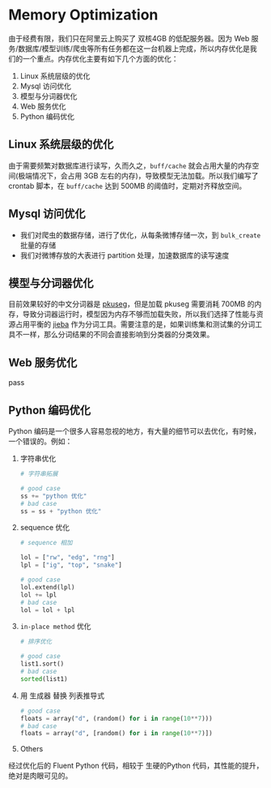 # Memory Optimization

由于经费有限，我们只在阿里云上购买了 双核4GB 的低配服务器。因为 Web 服务/数据库/模型训练/爬虫等所有任务都在这一台机器上完成，所以内存优化是我们的一个重点。内存优化主要有如下几个方面的优化：

1. Linux 系统层级的优化
2. Mysql 访问优化
3. 模型与分词器优化
4. Web 服务优化
5. Python 编码优化

## Linux 系统层级的优化

由于需要频繁对数据库进行读写，久而久之，`buff/cache` 就会占用大量的内存空间(极端情况下，会占用 3GB 左右的内存)，导致模型无法加载。所以我们编写了 crontab 脚本，在 `buff/cache`  达到 500MB 的阈值时，定期对齐释放空间。

## Mysql 访问优化

* 我们对爬虫的数据存储，进行了优化，从每条微博存储一次，到 `bulk_create` 批量的存储
* 我们对微博存放的大表进行 partition 处理，加速数据库的读写速度

## 模型与分词器优化

目前效果较好的中文分词器是 [pkuseg](<https://github.com/lancopku/pkuseg-python>)，但是加载 pkuseg 需要消耗 700MB 的内存，导致分词器运行时，模型因为内存不够而加载失败，所以我们选择了性能与资源占用平衡的 [jieba](<https://github.com/fxsjy/jieba>) 作为分词工具。需要注意的是，如果训练集和测试集的分词工具不一样，那么分词结果的不同会直接影响到分类器的分类效果。

## Web 服务优化

pass

## Python 编码优化

Python 编码是一个很多人容易忽视的地方，有大量的细节可以去优化，有时候，一个错误的。例如：

1. 字符串优化

   ```python
   # 字符串拓展
   
   # good case
   ss += "python 优化" 
   # bad case
   ss = ss + "python 优化"
   ```

2. sequence 优化

   ```python
   # sequence 相加
   
   lol = ["rw", "edg", "rng"]
   lpl = ["ig", "top", "snake"]
   
   # good case
   lol.extend(lpl)
   lol += lpl
   # bad case
   lol = lol + lpl
   ```

3. `in-place method` 优化

   ```python
   # 排序优化
   
   # good case
   list1.sort()
   # bad case
   sorted(list1)
   ```

4. 用 生成器 替换 列表推导式

   ```python
   # good case
   floats = array("d", (random() for i in range(10**7)))
   # bad case
   floats = array("d", [random() for i in range(10**7)])
   ```

5. Others

经过优化后的 Fluent Python 代码，相较于 生硬的Python 代码，其性能的提升，绝对是肉眼可见的。